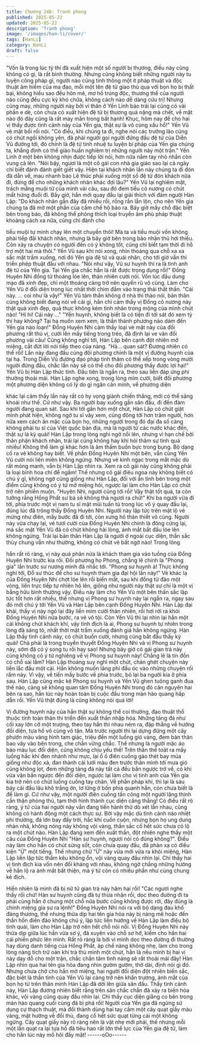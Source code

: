 ```yaml
---
title: Chương 248: Tranh phong
published: 2025-05-22
updated: 2025-05-22
description: 'Tranh phong'
image: '/images/han-li/cover/'
tags: [HanLi]
category: HanLi
draft: false
---
```


"Vốn là trong lúc tỷ thí đã xuất hiện một số người bị thương, điều
này cũng không có gì, là rất bình thường. Nhưng cũng không biết
những người này tu luyện công pháp gì, người nào cũng tinh
thông một ít pháp thuật và độc thuật âm hiểm của ma đạo, mỗi
một tên đệ tử giao thủ qua với bọn họ bị thất bại, không hiểu sao
đều hôn mê, mơ hồ trúng độc, thương thế của người nào cũng
đều cực kỳ khó chữa, không cách nào dễ dàng cứu trị! Nhưng
cũng may, những người này bởi vì thân ở Yến Linh bảo trái lại
cũng có vài phần e dè, còn chưa có xuất hiện đệ tử bị thương quá
nặng mà chết, về mặt nào đó đây cũng là rất may mắn trong bất
hạnh! Khục, hôm nay để cho hai vị thấy được tình cảnh này của
Yến gia, thật sự là vô cùng xấu hổ!" Yến Vũ vẻ mặt bối rối nói.
"Có điều, khi chúng ta đi, nghe nói các trưởng lão cũng có chút
ngồi không yên, đã phái người gọi người đứng đầu đệ tử của Diễn
Vũ đường tới, đó chính là đệ tử tinh nhuệ tu luyện bí pháp của
Yến gia chúng ta, khẳng định có thể giáo huấn nghiêm trị những
người này một trận." Yến Linh ở một bên không nhịn được tiếp lời
nói, hơn nữa nắm tay nhỏ nhắn còn vung cả lên.
"Nói bậy, ngươi là một cô gái con nhà gia giáo sao lại cả ngày chỉ
biết đánh đánh giết giết vậy. Hiện tại khách nhân lần này chúng ta
đi đón đã dẫn về, mau nhanh báo Lê thúc phái xuống một số đệ
tử đón khách nữa đi, đừng để cho những khách nhân khác đợi
lâu?" Yến Vũ lại nghiêm mặt, trách mắng muội tử của mình vài
câu, sau đó đem tiểu cô nương có chút mất hứng đuổi đi.
Bấy giờ, hắn mới quay đầu lại giải thích với đám người Hàn Lập:
"Do khách nhân gần đây đã nhiều rồi, rồng rắn lẫn lộn, cho nên
Yến gia chúng ta đã mở một phần của cấm chế hộ bảo ra. Bây
giờ mấy chỗ đặc biệt bên trong bảo, đã không thể phóng thích loại
truyền âm phù pháp thuật khoảng cách xa nữa, cũng chỉ đành cho

tiểu muội tự mình chạy lên một chuyến thôi! Mà ta và tiểu muội
vốn không phải tiếp đãi khách nhân, nhưng là bây giờ bên trong
bảo nhân thủ hơi thiếu. Còn xảy ra chuyện có người đến có ý
không tốt, cũng chỉ biết tạm thời đi hỗ trợ một hai mà thôi." Yến
Vũ sau khi nói xong, nhìn thoáng qua chỗ xa xa sắc mặt trầm
xuống, nơi đó Yến gia đệ tử và quái nhân, cho tới giờ vẫn thi triển
phép thuật đấu với nhau.
"Nói như vậy, Vũ sư huynh thì ra là tinh anh đệ tử của Yến gia. Tại
Yến gia chắc hẳn là rất được trọng dụng rồi!" Đổng Huyên Nhi
đồng tử thoáng lóe lên, thản nhiên cười nói. Vốn lúc đầu dung
mạo đã xinh đẹp, chỉ một thoáng càng trở nên quyến rũ vô cùng.
Làm cho Yến Vũ ở đối diện trong lúc nhất thời chìm đắm vào
trạng thái thất thần.
"Cái này. … coi như là vậy!" Yến Vũ tâm thần không ở nhà thì
thào nói, bản thân cũng không biết đang nói về cái gì, hắn chỉ
cảm thấy vị Đổng cô nương này thật quá xinh đẹp, quả thực
không kém tình nhân trong mộng của mình chút nào!
"Hi hi! Cái này …"
"Yến huynh, không biết là có tiện đi tới sát đó xem tỷ thí hay
không? Tại hạ muốn xem xem, là thần thánh phương nào dám
đến Yến gia náo loạn!"
Đổng Huyên Nhi cảm thấy loại vẻ mặt này của đối phương rất thú
vị, cười lên mấy tiếng trong trẻo, đã định lại ve vãn đối phương
vài câu! Cũng không nghĩ tới, Hàn Lập bên cạnh đột nhiên mở
miệng, cắt đứt lời nói tiếp theo của nàng.
"Hả… quan sát? Đương nhiên có thể rồi! Lần này đang đấu cùng
đối phương chính là một vị đường huynh của tại hạ. Trong Diễn
Vũ đường đạo pháp tinh thâm có thể xếp trong vòng mười người
đứng đầu, chắc lần này sẽ có thể cho đối phương thấy được lợi
hại!" Yến Vũ bị Hàn Lập thức tỉnh. Đầu tiên là ngẩn ra, theo sau
liền đáp ứng phi thường thoải mái.
Hàn Lập nghe xong, trong lòng mỉm cười, biết đối phương một
phương diện không có lý do gì ngăn cản mình, về phương diện

khác lại cảm thấy lần này rất có hy vọng giành chiến thắng, mới
có thể sảng khoái như thế.
Cứ như vậy. Ba người bay xuống gần sân đấu, đi đến đám người
đang quan sát.
Sau khi tới gần hơn một chút, Hàn Lập có chút giật mình phát
hiện, không ngờ tu sĩ vây xem, cũng đông tới hơn trăm người,
hơn nữa xem cách ăn mặc của bọn họ, những người trong đó đại
đa số càng không phải tu sĩ của Việt quốc bản địa, mà là người từ
các nước khác đến, thật sự là kỳ quái!
Hàn Lập trong lòng nghi ngờ nổi lên, nhưng vì hạn chế bởi thân
phận khách nhân, trái lại cũng không hay khi hỏi thăm sự tình quá
nhiều! Không thể làm gì khác hơn là âm thầm buồn bực trong
bụng. Bộ dạng cố ra vẻ không hay biết.
Về phần Đổng Huyên Nhi một bên, vẫn cùng Yến Vũ cười nói liên
miên không ngừng. Nhưng vẻ kinh ngạc trong mắt mặc dù rất
mỏng manh, vẫn bị Hàn Lập nhìn ra. Xem ra cô gái này cũng
không phải là loại bình hoa chỉ để ngắm!
Thế nhưng cô gái điêu ngoa này không biết có chủ ý gì, không
ngờ cũng giống như Hàn Lập, đối với ẩn tình bên trong một điểm
cũng không có ý tứ mở miệng hỏi, ngược lại làm cho Hàn Lập có
chút trở nên phiền muộn.
"Huyên Nhi, ngươi cũng tới rồi! Vậy thật tốt quá, ta còn tưởng
rằng Hồng Phất sư bá sẽ không thả ngươi ra chứ!" Khi ba người
vừa đi tới, phía trước một vị nam tu sĩ mặt mũi tuấn tú trong lúc vô
ý quay đầu lại, đúng lúc đã trông thấy Đổng Huyên Nhi. Người
này lập tức trên mặt lộ vẻ mừng như điên, mấy bước đã đi tới,
còn xưng hô thân thiết vô cùng.
Người này vừa chạy lại, vẻ tươi cười của Đổng Huyên Nhi chính
là đông cứng lại, mà sắc mặt Yến Vũ đã có chút không hài lòng,
ánh mắt bắt đầu lóe lên không ngừng.
Trái lại bản thân Hàn Lập là người ở ngoài cục diện, thần sắc thủy
chung vẫn như thường, không có chút vẻ bất ngờ nào! Trong lòng

hắn rất rõ ràng, vị này quá phân nửa là khách tham gia vào tuồng
của Đổng Huyên Nhi trước kia rồi. Đối phương họ Phong, chẳng
lẽ chính là "Phong gia" lần trước sư nương mình đã nhắc tới.
"Phong sư huynh à! Thực không nghĩ tới, Đỗ sư thúc để cho sư
huynh tham gia đại hội lần này!" Vẻ khác lạ của Đổng Huyên Nhi
chợt lóe lên rồi biến mất, sau khi đồng tử đảo một vòng, liền trực
tiếp tự nhiên hô lên, giống như người này thật sự chỉ là một vị
bằng hữu bình thường vậy.
Điều này làm cho Yến Vũ một bên thần sắc lập tức tốt hơn rất
nhiều, thế nhưng vị Phong sư huynh này lại ngẩn ra, ngay sau đó
mới chú ý tới Yến Vũ và Hàn Lập bên cạnh Đổng Huyên Nhi.
Hàn Lập đại khái, thấy vị này ngó lại đây liền mỉm cười thản
nhiên, rồi hơi rời ra khỏi Đổng Huyên Nhi nửa bước, ra vẻ vô tội.
Còn Yến Vũ thì lại nhìn lại hắn một cái không chút khách khí, vậy
tình địch là ai, Phong sư huynh tự nhiên trong lòng đã sáng tỏ,
nhất thời mặt trầm xuống đánh giá hắn không ngừng.
Hàn Lập thấy tình cảnh này, có chút buồn cười, nhưng cũng bắt
đầu thấy kỳ quái! Chả phải là trong truyền thuyết Đổng Huyên Nhi
và vị Phong sư huynh này, sớm đã có ý song tu rồi hay sao!
Nhưng bây giờ cô gái gian trá này cũng không có ý tứ nghiêng về
vị Phong sư huynh này! Chẳng lẽ là tin đồn có chỗ sai lầm?
Hàn Lập thoáng suy nghĩ một chút, chán ghét chuyện này liền lắc
đầu một cái. Hắn không muốn lãng phí đầu óc vào những chuyện
rối rắm này.
Vì vậy, về tiến mấy bước về phía trước, bỏ lại ba người kia ở phía
sau.
Hàn Lập cũng mặc kệ Phong sư huynh và Yến Vũ ghen tuông
ganh đua thế nào, càng sẽ không quan tâm Đổng Huyên Nhi
trong đó căn nguyên hai bên ra sao, hắn lúc này hoàn toàn bị
cuộc đấu trong màn hào quang hấp dẫn rồi.
Yến Vũ thật đúng là cũng không nói quá lời!

Vị đường huynh này của hắn thật sự không thể coi thường, đạo
thuật thổ thuộc tính toàn thân thi triển đến xuất thần nhập hóa.
Những tảng đá như cối xay lớn cỡ một trượng, theo tay hắn thi
nhau ném ra, đập thẳng về hướng đối diện, tựa hồ vô cùng vô
tận. Mà trước người thì lại dựng đứng một cây phướn màu vàng
hình tam giác, triệu đến một luồng gió vàng, đem bản thân bao
vây vào bên trong, che chắn vững chắc.
Thế nhưng là người mặc áo bào màu lục đối diện, cũng không
chịu yếu thế! Trên thân thể toát ra mấy luồng hắc khí đen nhánh
như mực, lại ồ ồ điên cuồng gào thét bay múa giống như độc xà,
đan thành cái lưới màu đen trước thân mình tới mưa gió cũng
không lọt, đem những tảng đá này tất cả đều bắn ngược trở về,
có khi vừa vặn bắn ngược đến đối diện, ngược lại làm cho vị tinh
anh của Yến gia kia trở nên có chút luống cuống tay chân. Về
phần pháp khí, thì lại là sáu bảy cái đầu lâu khô trắng ởn, lơ lửng
ở bốn phía quanh hắn, còn chưa biết là để làm gì.
Cứ như vậy, một người điên cuồng tấn công một người lặng thinh
cẩn thận phòng thủ, tạm thời hình thành cục diện căng thẳng!
Có điều rất rõ ràng, ý tứ của hai người này vẫn đang tiến hành
thử dò xét lẫn nhau, cũng không có hành động một cách thực sự.
Bởi vậy mặc dù tình cảnh náo nhiệt phi thường, đá lớn bay đầy
trời, hắc khí cuồn cuộn, nhưng bọn họ ung dung nhàn nhã, không
nóng nảy không vội vàng, thần sắc cố hết sức chưa có lộ ra một
chút nào.
Hàn Lập đang xem đến xuất thần, đột nhiên nghe thấy một câu
của Đổng Huyên Nhi "Hàn sư huynh, ngươi nói có đúng không?".
Điều này làm cho hắn có chút sửng sốt, còn chưa quay đầu, đã
phản xạ có điều kiện "Ừ" một tiếng.
Thế nhưng chữ "Ừ" này vừa mới vừa ra khỏi miệng, Hàn Lập liền
lập tức thầm kêu không ổn, vội vàng quay đầu nhìn lại.
Chỉ thấy hai vị tình địch kia vốn nên đối kháng với nhau, không
ngờ chẳng những hướng về hắn lộ ra ánh mắt bất thiện, mà ý tứ
còn có nhiều phần như cùng chung kẻ địch.

Hiển nhiên là mình đã bị nữ tử gian trá này hãm hại rồi!
"Các ngươi nghe thấy rồi chứ! Hàn sư huynh cũng đã tự thừa
nhận rồi, dọc theo đường đi ta phải cùng hắn ở chung một chỗ
nửa bước cũng không được rời, đây đúng là chính miệng gia sư
ra lệnh!" Đổng Huyên Nhi nói ra với bộ dạng đau khổ đáng
thương, thế nhưng thừa dịp hai tên gia hỏa này bị nàng mê hoặc
đến thần hồn điên đảo không chú ý, lập tức liền hướng về Hàn
Lập làm điệu bộ tinh quái, làm cho Hàn Lập trở nên hết chỗ nói
nổi.
Vị Đổng Huyên Nhi này thừa dịp giữa lúc hắn vừa sơ ý, đã xuyên
vào chỗ sơ hở, kiếm cho hắn hai cái phiền phức lên mình. Rất rõ
ràng là bởi vì mình dọc theo đường đi thường hay dùng danh
tiếng của Hồng Phất, áp chế nàng không nhẹ, làm cho trong lòng
nàng tích trữ oán khí trả thù mình một chút, hẳn là nếu mình bị hai
vị này dạy dỗ cho một trận, chắc chắn tâm tình nàng sẽ rất thoải
mái đây!
Hàn Lập nhìn qua hai tên gia hỏa đang nhìn gườm gườm, thở
dài, định nói gì đó. Nhưng chưa chờ cho hắn mở miệng, hai
người đối diện đột nhiên biến sắc, đặc biệt là thần tình của Yến
Vũ lại càng trở nên khẩn trương, ánh mắt của bọn họ từ trên thân
mình Hàn Lập đã dời lên giữa sân đấu.
Thấy tình cảnh này, Hàn Lập đương nhiên biết rằng trên sân chắc
chắn đã xảy ra biến hóa khác, vội vàng cũng quay đầu nhìn lại.
Chỉ thấy cục diện giằng co bên trong màn hào quang cuối cùng
đã bị phá rồi!
Người của Yến gia đã ngừng sử dụng cự thạch thuật, mà đổi
thành dùng hai tay cầm một cây quạt giấy màu vàng, mặt hướng
về đối thủ, đang cố hết sức quạt từng cái một không ngừng. Cây
quạt giấy này rõ ràng nên là vật nhẹ mới phải, thế nhưng mỗi một
lần quạt ra lại tựa hồ đã tiêu hao rất lớn thể lực của Yến gia đệ tử,
làm cho hắn lúc này mồ hôi đầy mặt!
------oOo------
